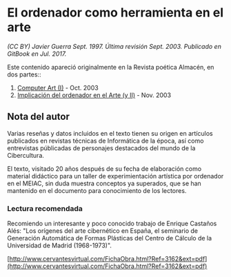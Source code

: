 # El ordenador como herramienta en el arte

_\(CC BY\) Javier Guerra Sept. 1997. Última revisión Sept. 2003. Publicado en GitBook en Jul. 2017._

Este contenido apareció originalmente en la Revista poética Almacén, en dos partes::

1. [Computer Art \(I\)](http://www.librodenotas.com/almacen/Archivos/004652.html#4652) - Oct. 2003
2. [Implicación del ordenador en el Arte \(y II\)](http://www.librodenotas.com/almacen/Archivos/004653.html#004653) - Nov. 2003

## Nota del autor

Varias reseñas y datos incluidos en el texto tienen su origen en artículos publicados en revistas técnicas de Informática de la época, así como entrevistas públicadas de personajes destacados del mundo de la Cibercultura.

El texto, visitado 20 años después de su fecha de elaboración como material didáctico para un taller de experimientación artística por ordenador en el MEIAC, sin duda muestra conceptos ya superados, que se han mantenido en el documento para conocimiento de los lectores.

### Lectura recomendada

Recomiendo un interesante y poco conocido trabajo de Enrique Castaños Alés: "Los orígenes del arte cibernético en España, el seminario de Generación Automática de Formas Plásticas del Centro de Cálculo de la Universidad de Madrid \(1968-1973\)".

[http://www.cervantesvirtual.com/FichaObra.html?Ref=3162&ext=pdf](http://www.cervantesvirtual.com/FichaObra.html?Ref=3162&ext=pdf)

